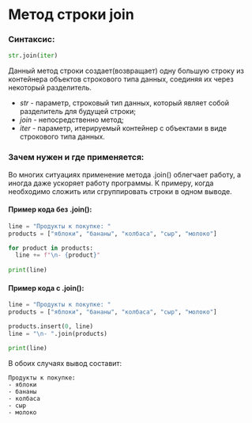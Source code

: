 # Метод строки join

### Синтаксис:

```python
str.join(iter)
```
Данный метод строки создает(возвращает) одну большую строку из контейнера объектов строкового типа данных, соединяя их через некоторый разделитель.
- *str* - параметр, строковый тип данных, который являет собой разделитель для будущей строки;
- *join* - непосредственно метод;
- *iter* - параметр, итерируемый контейнер с объектами в виде строкового типа данных.

### Зачем нужен и где применяется:

Во многих ситуациях применение метода .join() облегчает работу, а иногда даже ускоряет работу программы. К примеру, когда необходимо сложить или сгруппировать строки в одном выводе.

#### Пример кода без .join():
```python
line = "Продукты к покупке: "
products = ["яблоки", "бананы", "колбаса", "сыр", "молоко"]

for product in products:
  line += f"\n- {product}"
  
print(line)
```

#### Пример кода с .join():
```python
line = "Продукты к покупке: "
products = ["яблоки", "бананы", "колбаса", "сыр", "молоко"]

products.insert(0, line)
line = "\n- ".join(products)

print(line)
```

В обоих случаях вывод составит:
```
Продукты к покупке: 
- яблоки
- бананы
- колбаса
- сыр
- молоко
```

